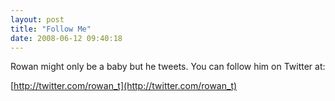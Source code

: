 ```yaml
---
layout: post
title: "Follow Me"
date: 2008-06-12 09:40:18
---
```

Rowan might only be a baby but he tweets. You can follow him on Twitter at:

[http://twitter.com/rowan_t](http://twitter.com/rowan_t)
